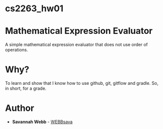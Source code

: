 # cs2263_hw01

# Mathematical Expression Evaluator
A simple mathematical expression evaluator that does not use order of operations.

# Why?
To learn and show that I know how to use github, git, gitflow and gradle. So, in short, for a grade.

# Author
* **Savannah Webb** - [WEBBsava](https://github.com/WEBBsava)

